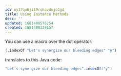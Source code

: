 ```yaml
---
id: ny17qu6jit9rshavdmjo3gd
title: Using Instance Methods
desc: ''
updated: 1681400576254
created: 1681400339157
---
```


You can use a macro over the dot operator:

```clojure
(.indexOf "Let's synergize our bleeding edges" "y")
```

translates to this Java code:

```java
"Let's synergize our bleeding edges".indexOf("y")
```